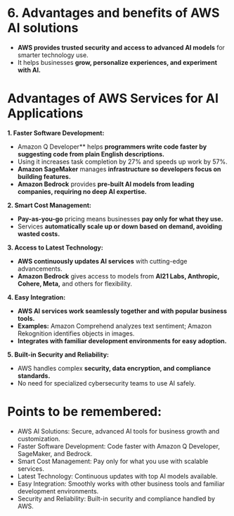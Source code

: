 # 6. Advantages and benefits of AWS AI solutions
- **AWS provides trusted security and access to advanced AI models** for smarter technology use.
- It helps businesses **grow, personalize experiences, and experiment with AI.**
# Advantages of AWS Services for AI Applications
**1. Faster Software Development:**
- Amazon Q Developer** helps **programmers write code faster by suggesting code from plain English descriptions.**
- Using it increases task completion by 27% and speeds up work by 57%.
- **Amazon SageMaker** manages **infrastructure so developers focus on building features.**
- **Amazon Bedrock** provides **pre-built AI models from leading companies, requiring no deep AI expertise.**

**2. Smart Cost Management:**
- **Pay-as-you-go** pricing means businesses **pay only for what they use.**
- Services **automatically scale up or down based on demand, avoiding wasted costs.**

**3. Access to Latest Technology:**
- **AWS continuously updates AI services** with cutting-edge advancements.
- **Amazon Bedrock** gives access to models from **AI21 Labs, Anthropic, Cohere, Meta,** and others for flexibility.

**4. Easy Integration:**
- **AWS AI services work seamlessly together and with popular business tools.**
- **Examples:** Amazon Comprehend analyzes text sentiment; Amazon Rekognition identifies objects in images.
- **Integrates with familiar development environments for easy adoption.**

**5. Built-in Security and Reliability:**
- AWS handles complex **security, data encryption, and compliance standards.**
- No need for specialized cybersecurity teams to use AI safely.

# Points to be remembered:
- AWS AI Solutions: Secure, advanced AI tools for business growth and customization.
- Faster Software Development: Code faster with Amazon Q Developer, SageMaker, and Bedrock.
- Smart Cost Management: Pay only for what you use with scalable services.
- Latest Technology: Continuous updates with top AI models available.
- Easy Integration: Smoothly works with other business tools and familiar development environments.
- Security and Reliability: Built-in security and compliance handled by AWS.

